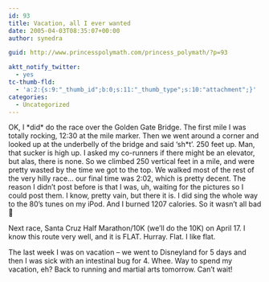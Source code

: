 ```yaml
---
id: 93
title: Vacation, all I ever wanted
date: 2005-04-03T08:35:07+00:00
author: synedra

guid: http://www.princesspolymath.com/princess_polymath/?p=93

aktt_notify_twitter:
  - yes
tc-thumb-fld:
  - 'a:2:{s:9:"_thumb_id";b:0;s:11:"_thumb_type";s:10:"attachment";}'
categories:
  - Uncategorized
---
```

OK, I \*did\* do the race over the Golden Gate Bridge. The first mile I was totally rocking, 12:30 at the mile marker. Then we went around a corner and looked up at the underbelly of the bridge and said &#8216;sh*t&#8217;. 250 feet up. Man, that sucker is high up. I asked my co-runners if there might be an elevator, but alas, there is none. So we climbed 250 vertical feet in a mile, and were pretty wasted by the time we got to the top. We walked most of the rest of the very hilly race&#8230; our final time was 2:02, which is pretty decent. The reason I didn&#8217;t post before is that I was, uh, waiting for the pictures so I could post them. I know, pretty vain, but there it is. I did sing the whole way to the 80&#8217;s tunes on my iPod. And I burned 1207 calories. So it wasn&#8217;t all bad 🙂
  
Next race, Santa Cruz Half Marathon/10K (we&#8217;ll do the 10K) on April 17. I know this route very well, and it is FLAT. Hurray. Flat. I like flat.
  
The last week I was on vacation &#8211; we went to Disneyland for 5 days and then I was sick with an intestinal bug for 4. Whee. Way to spend my vacation, eh? Back to running and martial arts tomorrow. Can&#8217;t wait!